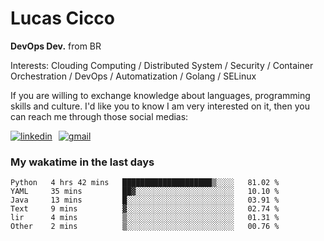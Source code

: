 # Lucas Cicco

**DevOps Dev.** from BR

Interests: Clouding Computing / Distributed System / Security / Container Orchestration / DevOps / Automatization / Golang / SELinux

If you are willing to exchange knowledge about languages, programming skills and culture. I'd like you to know I am very interested on it, then you can reach me through those social medias:

<div style="display: flex; align-items: center; gap: 10px;">
  <a href="https://www.linkedin.com/in/lucas-vitor-de-cicco" target="_blank">
    <img
      src="https://img.shields.io/badge/-LinkedIn-%230077B5?style=for-the-badge&logo=linkedin&logoColor=white"
      alt="linkedin"
      target="_blank" 
    />
  </a>
  <a href="mailto:lucasvitorx1@gmail.com">
      <img
        src="https://img.shields.io/badge/-Gmail-%23333?style=for-the-badge&logo=gmail&logoColor=white"
        alt="gmail"
        target="_blank"
      />
  </a>
</div>

### My wakatime in the last days

<!--START_SECTION:waka-->

```text
Python   4 hrs 42 mins   ████████████████████▒░░░░   81.02 %
YAML     35 mins         ██▓░░░░░░░░░░░░░░░░░░░░░░   10.10 %
Java     13 mins         █░░░░░░░░░░░░░░░░░░░░░░░░   03.91 %
Text     9 mins          ▓░░░░░░░░░░░░░░░░░░░░░░░░   02.74 %
lir      4 mins          ▒░░░░░░░░░░░░░░░░░░░░░░░░   01.31 %
Other    2 mins          ▒░░░░░░░░░░░░░░░░░░░░░░░░   00.76 %
```

<!--END_SECTION:waka-->

